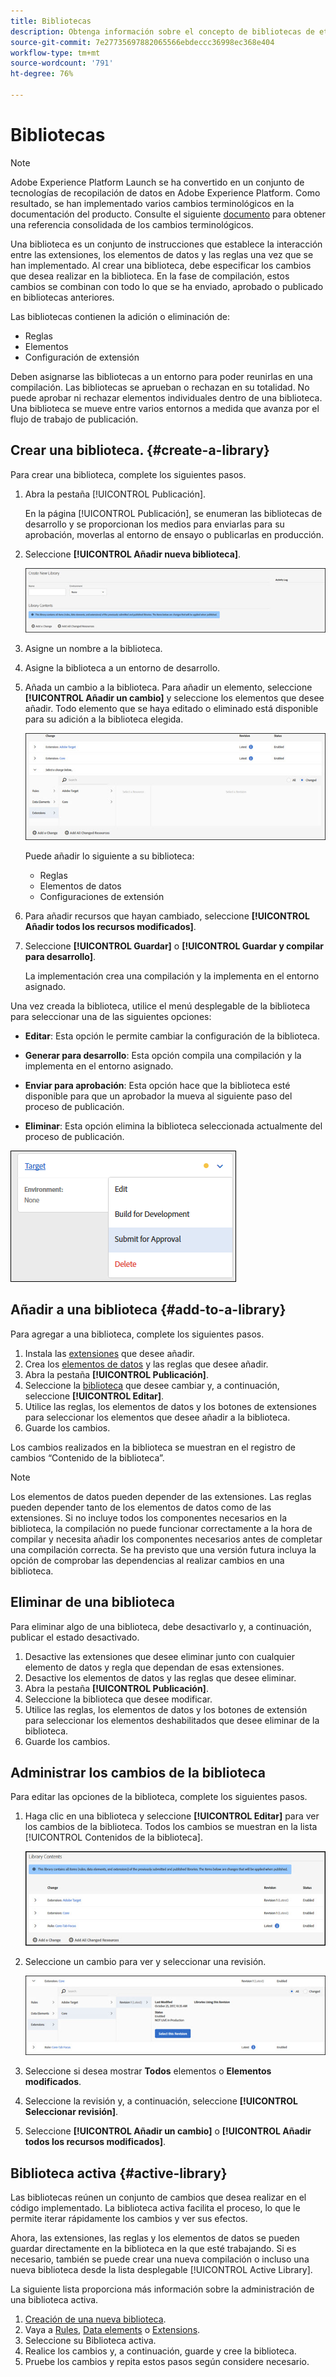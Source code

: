 ```yaml
---
title: Bibliotecas
description: Obtenga información sobre el concepto de bibliotecas de etiquetas y cómo funcionan dentro de Adobe Experience Platform.
source-git-commit: 7e27735697882065566ebdeccc36998ec368e404
workflow-type: tm+mt
source-wordcount: '791'
ht-degree: 76%

---
```


# Bibliotecas

>[!NOTE]
>
>Adobe Experience Platform Launch se ha convertido en un conjunto de tecnologías de recopilación de datos en Adobe Experience Platform. Como resultado, se han implementado varios cambios terminológicos en la documentación del producto. Consulte el siguiente [documento](../../term-updates.md) para obtener una referencia consolidada de los cambios terminológicos.

Una biblioteca es un conjunto de instrucciones que establece la interacción entre las extensiones, los elementos de datos y las reglas una vez que se han implementado. Al crear una biblioteca, debe especificar los cambios que desea realizar en la biblioteca. En la fase de compilación, estos cambios se combinan con todo lo que se ha enviado, aprobado o publicado en bibliotecas anteriores.

Las bibliotecas contienen la adición o eliminación de:

* Reglas
* Elementos
* Configuración de extensión

Deben asignarse las bibliotecas a un entorno para poder reunirlas en una compilación. Las bibliotecas se aprueban o rechazan en su totalidad. No puede aprobar ni rechazar elementos individuales dentro de una biblioteca. Una biblioteca se mueve entre varios entornos a medida que avanza por el flujo de trabajo de publicación.

## Crear una biblioteca. {#create-a-library}

Para crear una biblioteca, complete los siguientes pasos.

1. Abra la pestaña [!UICONTROL Publicación].

   En la página [!UICONTROL Publicación], se enumeran las bibliotecas de desarrollo y se proporcionan los medios para enviarlas para su aprobación, moverlas al entorno de ensayo o publicarlas en producción.

1. Seleccione **[!UICONTROL Añadir nueva biblioteca]**.

   ![](../../images/library-create.jpg)

1. Asigne un nombre a la biblioteca.
1. Asigne la biblioteca a un entorno de desarrollo.
1. Añada un cambio a la biblioteca.
Para añadir un elemento, seleccione **[!UICONTROL Añadir un cambio]** y seleccione los elementos que desee añadir. Todo elemento que se haya editado o eliminado está disponible para su adición a la biblioteca elegida.

   ![](../../images/library-add-change.jpg)

   Puede añadir lo siguiente a su biblioteca:

   * Reglas
   * Elementos de datos
   * Configuraciones de extensión

1. Para añadir recursos que hayan cambiado, seleccione **[!UICONTROL Añadir todos los recursos modificados]**.
1. Seleccione **[!UICONTROL Guardar]** o **[!UICONTROL Guardar y compilar para desarrollo]**.

   La implementación crea una compilación y la implementa en el entorno asignado.

Una vez creada la biblioteca, utilice el menú desplegable de la biblioteca para seleccionar una de las siguientes opciones:

* **Editar**: Esta opción le permite cambiar la configuración de la biblioteca.

* **Generar para desarrollo**: Esta opción compila una compilación y la implementa en el entorno asignado.

* **Enviar para aprobación**: Esta opción hace que la biblioteca esté disponible para que un aprobador la mueva al siguiente paso del proceso de publicación.

* **Eliminar**: Esta opción elimina la biblioteca seleccionada actualmente del proceso de publicación.

![](../../images/library-menu.png)

## Añadir a una biblioteca {#add-to-a-library}

Para agregar a una biblioteca, complete los siguientes pasos.

1. Instala las [extensiones](../managing-resources/extensions/overview.md) que desee añadir.
1. Crea los [elementos de datos](../managing-resources/data-elements.md) y las reglas que desee añadir.
1. Abra la pestaña **[!UICONTROL Publicación]**.
1. Seleccione la [biblioteca](libraries.md) que desee cambiar y, a continuación, seleccione **[!UICONTROL Editar]**.
1. Utilice las reglas, los elementos de datos y los botones de extensiones para seleccionar los elementos que desee añadir a la biblioteca.
1. Guarde los cambios.

Los cambios realizados en la biblioteca se muestran en el registro de cambios “Contenido de la biblioteca”.

>[!NOTE]
>
>Los elementos de datos pueden depender de las extensiones. Las reglas pueden depender tanto de los elementos de datos como de las extensiones. Si no incluye todos los componentes necesarios en la biblioteca, la compilación no puede funcionar correctamente a la hora de compilar y necesita añadir los componentes necesarios antes de completar una compilación correcta. Se ha previsto que una versión futura incluya la opción de comprobar las dependencias al realizar cambios en una biblioteca.

## Eliminar de una biblioteca

Para eliminar algo de una biblioteca, debe desactivarlo y, a continuación, publicar el estado desactivado.

1. Desactive las extensiones que desee eliminar junto con cualquier elemento de datos y regla que dependan de esas extensiones.
1. Desactive los elementos de datos y las reglas que desee eliminar.
1. Abra la pestaña **[!UICONTROL Publicación]**.
1. Seleccione la biblioteca que desee modificar.
1. Utilice las reglas, los elementos de datos y los botones de extensión para seleccionar los elementos deshabilitados que desee eliminar de la biblioteca.
1. Guarde los cambios.

## Administrar los cambios de la biblioteca

Para editar las opciones de la biblioteca, complete los siguientes pasos.

1. Haga clic en una biblioteca y seleccione **[!UICONTROL Editar]** para ver los cambios de la biblioteca. Todos los cambios se muestran en la lista [!UICONTROL Contenidos de la biblioteca].

   ![](../../images/library-contents.jpg)

1. Seleccione un cambio para ver y seleccionar una revisión.

   ![](../../images/library-contents-revision.jpg)

1. Seleccione si desea mostrar **Todos** elementos o **Elementos modificados**.
1. Seleccione la revisión y, a continuación, seleccione **[!UICONTROL Seleccionar revisión]**.
1. Seleccione **[!UICONTROL Añadir un cambio]** o **[!UICONTROL Añadir todos los recursos modificados]**.

## Biblioteca activa {#active-library}

Las bibliotecas reúnen un conjunto de cambios que desea realizar en el código implementado. La biblioteca activa facilita el proceso, lo que le permite iterar rápidamente los cambios y ver sus efectos.

Ahora, las extensiones, las reglas y los elementos de datos se pueden guardar directamente en la biblioteca en la que esté trabajando. Si es necesario, también se puede crear una nueva compilación o incluso una nueva biblioteca desde la lista desplegable [!UICONTROL Active Library].

La siguiente lista proporciona más información sobre la administración de una biblioteca activa.

1. [Creación de una nueva biblioteca](libraries.md#create-a-library).
1. Vaya a [Rules](../managing-resources/rules.md), [Data elements](../managing-resources/data-elements.md) o [Extensions](../managing-resources/extensions/overview.md).
1. Seleccione su Biblioteca activa.
1. Realice los cambios y, a continuación, guarde y cree la biblioteca.
1. Pruebe los cambios y repita estos pasos según considere necesario.

